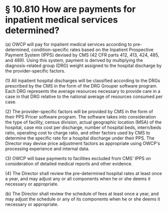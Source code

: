 # § 10.810   How are payments for inpatient medical services determined?

(a) OWCP will pay for inpatient medical services according to pre-determined, condition-specific rates based on the Inpatient Prospective Payment System (IPPS) devised by CMS (42 CFR parts 412, 413, 424, 485, and 489). Using this system, payment is derived by multiplying the diagnosis-related group (DRG) weight assigned to the hospital discharge by the provider-specific factors.


(1) All inpatient hospital discharges will be classified according to the DRGs prescribed by the CMS in the form of the DRG Grouper software program. Each DRG represents the average resources necessary to provide care in a case in that DRG relative to the national average of resources consumed per case.


(2) The provider-specific factors will be provided by CMS in the form of their PPS Pricer software program. The software takes into consideration the type of facility, census division, actual geographic location (MSA) of the hospital, case mix cost per discharge, number of hospital beds, intern/beds ratio, operating cost to charge ratio, and other factors used by CMS to determine the specific rate for a hospital discharge under their PPS. The Director may devise price adjustment factors as appropriate using OWCP's processing experience and internal data.


(3) OWCP will base payments to facilities excluded from CMS' IPPS on consideration of detailed medical reports and other evidence.


(4) The Director shall review the pre-determined hospital rates at least once a year, and may adjust any or all components when he or she deems it necessary or appropriate.


(b) The Director shall review the schedule of fees at least once a year, and may adjust the schedule or any of its components when he or she deems it necessary or appropriate.




